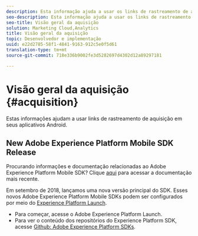 ```yaml
---
description: Esta informação ajuda a usar os links de rastreamento de aquisição nos aplicativos iOS.
seo-description: Esta informação ajuda a usar os links de rastreamento de aquisição nos aplicativos iOS.
seo-title: Visão geral da aquisição
solution: Marketing Cloud,Analytics
title: Visão geral da aquisição
topic: Desenvolvedor e implementação
uuid: e22d2785-58f1-4841-9163-912c5e0f5d61
translation-type: tm+mt
source-git-commit: 718e336b9002fe3d5282697d4302d12a89297181

---
```



# Visão geral da aquisição {#acquisition}

Estas informações ajudam a usar links de rastreamento de aquisição em seus aplicativos Android.

## New Adobe Experience Platform Mobile SDK Release

Procurando informações e documentação relacionadas ao Adobe Experience Platform Mobile SDK? Clique [aqui](https://aep-sdks.gitbook.io/docs/) para acessar a documentação mais recente.

Em setembro de 2018, lançamos uma nova versão principal do SDK. Esses novos Adobe Experience Platform Mobile SDKs podem ser configurados por meio do [Experience Platform Launch](https://www.adobe.com/experience-platform/launch.html).

* Para começar, acesse o Adobe Experience Platform Launch.
* Para ver o conteúdo dos repositórios do Experience Platform SDK, acesse [Github: Adobe Experience Platform SDKs](https://github.com/Adobe-Marketing-Cloud/acp-sdks).
